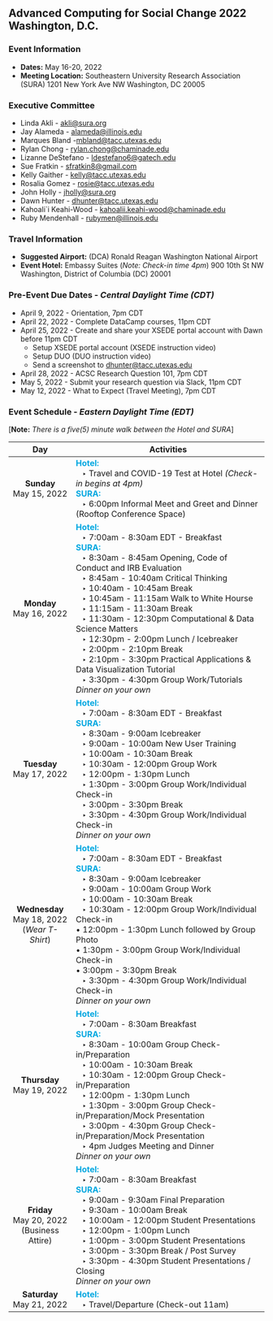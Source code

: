 ## Advanced Computing for Social Change 2022 Washington, D.C.

### Event Information
* **Dates:** May 16-20, 2022
* **Meeting Location:** 
    Southeastern University Research Association (SURA) 
    1201 New York Ave NW
    Washington, DC 20005

### Executive Committee

* Linda Akli - [akli@sura.org](mailto:akli@sura.org?subject=[ACSC22-DC])
* Jay Alameda - [alameda@illinois.edu](mailto:alameda@illinois.edu?subject=[ACSC22-DC])
* Marques Bland -[mbland@tacc.utexas.edu](mailto:mbland@tacc.utexas.edu?subject=[ACSC22-DC])
* Rylan Chong - [rylan.chong@chaminade.edu](mailto:rylan.chong@chaminade.edu?subject=[ACSC22-DC])
* Lizanne DeStefano - [ldestefano6@gatech.edu](mailto:ldestefano6@gatech.edu?subject=[ACSC22-DC])
* Sue Fratkin - [sfratkin8@gmail.com](mailto:sfratkin8@gmail.com?subject=[ACSC22-DC])
* Kelly Gaither - [kelly@tacc.utexas.edu](mailto:kelly@tacc.utexas.edu?subject=[ACSC22-DC])
* Rosalia Gomez - [rosie@tacc.utexas.edu](mailto:rosie@tacc.utexas.edu?subject=[ACSC22-DC])
* John Holly - [jholly@sura.org](mailto:jholly@sura.org?subject=[ACSC22-DC])
* Dawn Hunter - [dhunter@tacc.utexas.edu](mailto:dhunter@tacc.utexas.edu?subject=[ACSC22-DC])
* Kahoali`i Keahi-Wood - [kahoalii.keahi-wood@chaminade.edu](mailto:kahoalii.keahi-wood@chaminade.edu?subject=[ACSC22-DC])
* Ruby Mendenhall - [rubymen@illinois.edu](mailto:rubymen@illinois.edu?subject=[ACSC22-DC])



### Travel Information
* **Suggested Airport:** (DCA) Ronald Reagan Washington National Airport
* **Event Hotel:**
    Embassy Suites (_Note: Check-in time 4pm_)
    900 10th St NW
    Washington, District of Columbia (DC) 20001
    
### Pre-Event Due Dates - _Central Daylight Time (CDT)_
* April 9, 2022 -  Orientation, 7pm CDT
* April 22, 2022 -  Complete DataCamp courses, 11pm CDT
* April 25, 2022 - Create and share your XSEDE portal account with Dawn before 11pm CDT
  * Setup XSEDE portal account (XSEDE instruction video)
  * Setup DUO (DUO instruction video)
  * Send a screenshot to dhunter@tacc.utexas.edu
* April 28, 2022 - ACSC Research Question 101, 7pm CDT
* May 5, 2022 - Submit your research question via Slack, 11pm CDT
* May 12, 2022 - What to Expect (Travel Meeting), 7pm CDT



### Event Schedule - _Eastern Daylight Time (EDT)_
[**Note:** _There is a five(5) minute walk between the Hotel and SURA_]

| Day | Activities |
|:-----------:|-------------------------------------------------------|
| **Sunday** <br> May 15, 2022 | <strong><font color='#00a7e0'>Hotel:</font></strong> <br> &ensp; ‣ Travel and COVID-19 Test at Hotel _(Check-in begins at 4pm)_  <br> <strong><font color='#00a7e0'>SURA:</font></strong> <br> &ensp; ‣ 6:00pm  Informal Meet and Greet and Dinner (Rooftop Conference Space) |
| **Monday** <br> May 16, 2022 |  <strong><font color='#00a7e0'>Hotel:</font></strong> <br> &ensp; ‣ 7:00am - 8:30am EDT - Breakfast <br>  <strong><font color='#00a7e0'>SURA:</font></strong> <br> &ensp; ‣ 8:30am - 8:45am  Opening, Code of Conduct and IRB Evaluation <br> &ensp; ‣ 8:45am - 10:40am Critical Thinking <br> &ensp; ‣ 10:40am - 10:45am Break <br> &ensp; ‣ 10:45am - 11:15am Walk to White Hourse <br> &ensp; ‣ 11:15am - 11:30am Break <br> &ensp; ‣ 11:30am - 12:30pm	Computational & Data Science Matters <br> &ensp; ‣ 12:30pm - 2:00pm Lunch / Icebreaker <br> &ensp; ‣ 2:00pm - 2:10pm Break <br> &ensp; ‣ 2:10pm - 3:30pm Practical Applications & Data Visualization Tutorial <br> &ensp; ‣ 3:30pm - 4:30pm Group Work/Tutorials <br> _Dinner on your own_ |
| **Tuesday** <br> May 17, 2022 |  <strong><font color='#00a7e0'>Hotel:</font></strong> <br> &ensp; ‣ 7:00am - 8:30am EDT - Breakfast <br>  <strong><font color='#00a7e0'>SURA:</font></strong> <br> &ensp; ‣ 8:30am - 9:00am Icebreaker <br> &ensp; ‣ 9:00am - 10:00am New User Training <br> &ensp; ‣ 10:00am - 10:30am Break <br> &ensp; ‣ 10:30am - 12:00pm	Group Work <br> &ensp; ‣ 12:00pm - 1:30pm	Lunch <br> &ensp; ‣ 1:30pm - 3:00pm Group Work/Individual Check-in <br> &ensp; ‣ 3:00pm - 3:30pm Break <br> &ensp; ‣ 3:30pm - 4:30pm Group Work/Individual Check-in <br> _Dinner on your own_ |
| **Wednesday** <br> May 18, 2022 <br> (_Wear T-Shirt_) |  <strong><font color='#00a7e0'>Hotel:</font></strong> <br> &ensp; ‣ 7:00am - 8:30am EDT - Breakfast <br>  <strong><font color='#00a7e0'>SURA:</font></strong> <br> &ensp; ‣ 8:30am - 9:00am Icebreaker <br> &ensp; ‣ 9:00am - 10:00am Group Work <br> &ensp; ‣ 10:00am - 10:30am	Break <br> &ensp; ‣ 10:30am - 12:00pm Group Work/Individual Check-in <br> • 12:00pm - 1:30pm	Lunch followed by Group Photo <br> • 1:30pm - 3:00pm Group Work/Individual Check-in <br> • 3:00pm - 3:30pm	Break <br> &ensp; ‣ 3:30pm - 4:30pm Group Work/Individual Check-in <br> _Dinner on your own_ |
| **Thursday** <br> May 19, 2022 <br> |  <strong><font color='#00a7e0'>Hotel:</font></strong> <br> &ensp; ‣ 7:00am - 8:30am Breakfast <br> <strong><font color='#00a7e0'>SURA:</font></strong> <br> &ensp; ‣ 8:30am - 10:00am Group Check-in/Preparation <br> &ensp; ‣ 10:00am - 10:30am	Break <br> &ensp; ‣ 10:30am - 12:00pm Group Check-in/Preparation <br> &ensp; ‣ 12:00pm - 1:30pm Lunch <br> &ensp; ‣ 1:30pm - 3:00pm Group Check-in/Preparation/Mock Presentation <br> &ensp; ‣ 3:00pm - 4:30pm Group Check-in/Preparation/Mock Presentation <br> &ensp; ‣ 4pm Judges Meeting and Dinner <br> _Dinner on your own_ |
| **Friday** <br> May 20, 2022 <br> (Business Attire) |  <strong><font color='#00a7e0'>Hotel:</font></strong> <br> &ensp; ‣ 7:00am - 8:30am Breakfast <br> <strong><font color='#00a7e0'>SURA:</font></strong> <br> &ensp; ‣ 9:00am - 9:30am Final Preparation <br> &ensp; ‣ 9:30am - 10:00am Break <br> &ensp; ‣ 10:00am - 12:00pm Student Presentations <br> &ensp; ‣ 12:00pm - 1:00pm Lunch <br> &ensp; ‣ 1:00pm - 3:00pm Student Presentations <br> &ensp; ‣ 3:00pm - 3:30pm Break / Post Survey <br> &ensp; ‣ 3:30pm - 4:30pm	Student Presentations / Closing <br> _Dinner on your own_ |
| **Saturday** <br> May 21, 2022 |  <strong><font color='#00a7e0'>Hotel:</font></strong> <br> &ensp; ‣ Travel/Departure (Check-out 11am) |



  
